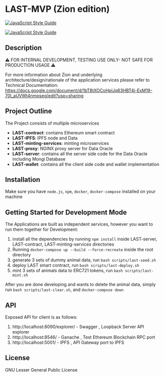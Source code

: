 # LAST-MVP (Zion edition)
[![JavaScript Style Guide](https://img.shields.io/badge/code_style-standard-brightgreen.svg)](https://standardjs.com)

[![JavaScript Style Guide](https://cdn.rawgit.com/standard/standard/master/badge.svg)](https://github.com/standard/standard)

## Description

⚠ FOR INTERNAL DEVELOPMENT, TESTING USE ONLY- NOT SAFE FOR PRODUCTION USAGE ⚠

For more information about Zion and underlying architecture/design/rationale of the application services please refer to Technical Documentation:
https://docs.google.com/document/d/1bT8tXOCoHplJq63HBT4i-ExM19-70l_aUVWt4nmpseg/edit?usp=sharing

## Project Outline

The Project consists of multiple microservices

- __LAST-contract__: contains Ethereum smart contract
- __LAST-IPFS__: IPFS node and Data
- __LAST-minting-services__: minting microservices
- __LAST-proxy__: NGINX proxy server for Data Oracle
- __LAST-server__: contains all the server side code for the Data Oracle including Mongi Database
- __LAST-wallet__: contains all the client side code and wallet implementation


## Installation
Make sure you have `node.js`, `npm`, `docker`, `docker-compose` installed on your machine

## Getting Started for Development Mode
The Applications are built as independent services, however you want to run them together for Development:

1. install all the dependencies by running `npm install` inside LAST-server, LAST-contract, LAST-minting-services directories
2. Running `docker-compose up --build --force-recreate` inside the root directory
3. generate 3 sets of dummy animal data, run ` bash scripts/last-seed.sh `
4. deploy LAST smart contract, run ` bash scripts/last-deploy.sh `
5. mint 3 sets of animals data to ERC721 tokens, run ` bash scripts/last-mint.sh `

After you are done developing and wants to delete the animal data, simply run ` bash scripts/last-clear.sh `, and `docker-compose down`

## API
Exposed API for client is as follows:
1. http://localhost:8090/explorer/ - Swagger , Loopback Server API explorer
2. http://localhost:8546/ - Ganache , Test Ethereum Blockchain RPC port
3. http://localhost:5001/ - IPFS , API Gateway port to IPFS

## License
GNU Lesser General Public License